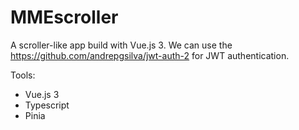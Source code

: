 # MMEscroller

A scroller-like app build with Vue.js 3. 
We can use the https://github.com/andrepgsilva/jwt-auth-2 for JWT authentication.

Tools:
- Vue.js 3
- Typescript
- Pinia

